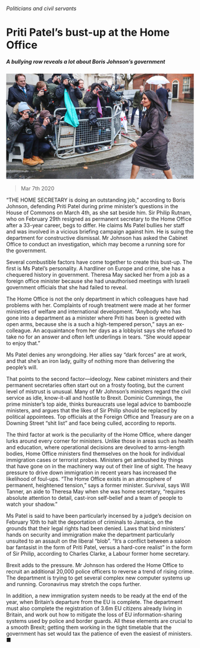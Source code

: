 ###### Politicians and civil servants

# Priti Patel’s bust-up at the Home Office 

##### A bullying row reveals a lot about Boris Johnson’s government 

![image](images/20200307_BRP001_0.jpg) 

> Mar 7th 2020 

“THE HOME SECRETARY is doing an outstanding job,” according to Boris Johnson, defending Priti Patel during prime minister’s questions in the House of Commons on March 4th, as she sat beside him. Sir Philip Rutnam, who on February 29th resigned as permanent secretary to the Home Office after a 33-year career, begs to differ. He claims Ms Patel bullies her staff and was involved in a vicious briefing campaign against him. He is suing the department for constructive dismissal. Mr Johnson has asked the Cabinet Office to conduct an investigation, which may become a running sore for the government.

Several combustible factors have come together to create this bust-up. The first is Ms Patel’s personality. A hardliner on Europe and crime, she has a chequered history in government. Theresa May sacked her from a job as a foreign office minister because she had unauthorised meetings with Israeli government officials that she had failed to reveal.


The Home Office is not the only department in which colleagues have had problems with her. Complaints of rough treatment were made at her former ministries of welfare and international development. “Anybody who has gone into a department as a minister where Priti has been is greeted with open arms, because she is a such a high-tempered person,” says an ex-colleague. An acquaintance from her days as a lobbyist says she refused to take no for an answer and often left underlings in tears. “She would appear to enjoy that.”

Ms Patel denies any wrongdoing. Her allies say “dark forces” are at work, and that she’s an iron lady, guilty of nothing more than delivering the people’s will.

That points to the second factor—ideology. New cabinet ministers and their permanent secretaries often start out on a frosty footing, but the current level of mistrust is unusual. Many of Mr Johnson’s ministers regard the civil service as idle, know-it-all and hostile to Brexit. Dominic Cummings, the prime minister’s top aide, thinks bureaucrats use legal advice to bamboozle ministers, and argues that the likes of Sir Philip should be replaced by political appointees. Top officials at the Foreign Office and Treasury are on a Downing Street “shit list” and face being culled, according to reports.

The third factor at work is the peculiarity of the Home Office, where danger lurks around every corner for ministers. Unlike those in areas such as health and education, where operational decisions are devolved to arms-length bodies, Home Office ministers find themselves on the hook for individual immigration cases or terrorist probes. Ministers get ambushed by things that have gone on in the machinery way out of their line of sight. The heavy pressure to drive down immigration in recent years has increased the likelihood of foul-ups. “The Home Office exists in an atmosphere of permanent, heightened tension,” says a former minister. Survival, says Will Tanner, an aide to Theresa May when she was home secretary, “requires absolute attention to detail, cast-iron self-belief and a team of people to watch your shadow.”

Ms Patel is said to have been particularly incensed by a judge’s decision on February 10th to halt the deportation of criminals to Jamaica, on the grounds that their legal rights had been denied. Laws that bind ministers’ hands on security and immigration make the department particularly unsuited to an assault on the liberal “blob”. “It’s a conflict between a saloon bar fantasist in the form of Priti Patel, versus a hard-core realist” in the form of Sir Philip, according to Charles Clarke, a Labour former home secretary.

Brexit adds to the pressure. Mr Johnson has ordered the Home Office to recruit an additional 20,000 police officers to reverse a trend of rising crime. The department is trying to get several complex new computer systems up and running. Coronavirus may stretch the cops further.

In addition, a new immigration system needs to be ready at the end of the year, when Britain’s departure from the EU is complete. The department must also complete the registration of 3.6m EU citizens already living in Britain, and work out how to mitigate the loss of EU information-sharing systems used by police and border guards. All these elements are crucial to a smooth Brexit; getting them working in the tight timetable that the government has set would tax the patience of even the easiest of ministers. ■

